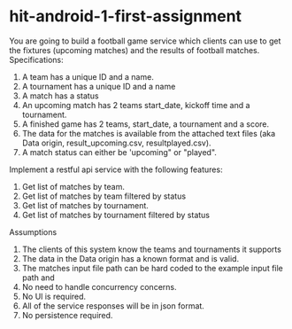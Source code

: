 # hit-android-1-first-assignment

You are going to build a football game service which clients can use to get the fixtures 
(upcoming matches) and the results of football matches. 
Specifications:
 1. A team has a unique ID and a name. 
 2. A tournament has a unique ID and a name 
 3. A match has a status 
 4. An upcoming match has 2 teams start_date, kickoff time and a tournament. 
 5. A finished game has 2 teams, start_date, a tournament and a score. 
 6. The data for the matches is available from the attached text files (aka Data origin, result_upcoming.csv, resultplayed.csv). 
 7. A match status can either be 'upcoming" or "played". 

Implement a restful api service with the following features: 
1. Get list of matches by team. 
2. Get list of matches by team filtered by status 
3. Get list of matches by tournament. 
4. Get list of matches by tournament filtered by status 

Assumptions 
1. The clients of this system know the teams and tournaments it supports 
2. The data in the Data origin has a known format and is valid. 
3. The matches input file path can be hard coded to the example input file path and 
4. No need to handle concurrency concerns. 
5. No Ul is required. 
6. All of the service responses will be in json format. 
7. No persistence required. 
